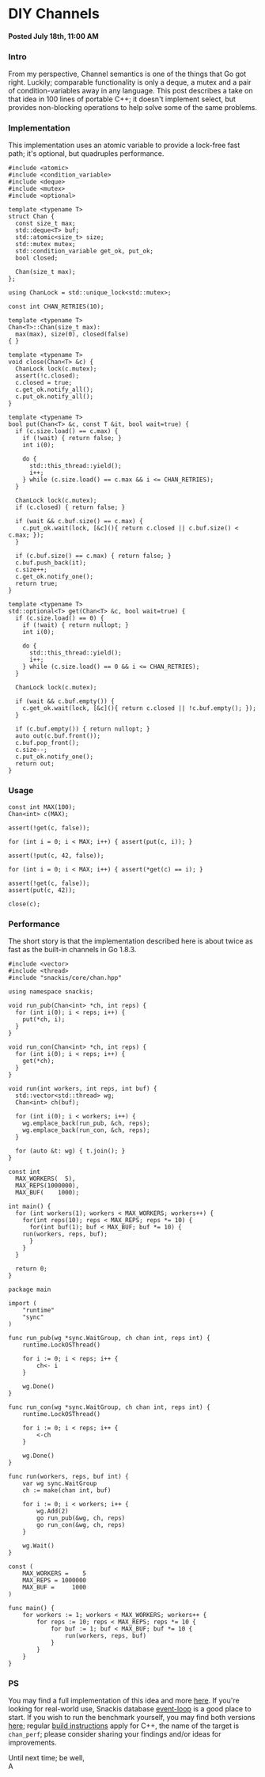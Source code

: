 # DIY Channels
#### Posted July 18th, 11:00 AM

### Intro
From my perspective, Channel semantics is one of the things that Go got right. Luckily; comparable functionality is only a deque, a mutex and a pair of condition-variables away in any language. This post describes a take on that idea in 100 lines of portable C++; it doesn't implement select, but provides non-blocking operations to help solve some of the same problems.

### Implementation
This implementation uses an atomic variable to provide a lock-free fast path; it's optional, but quadruples performance.

```
#include <atomic>
#include <condition_variable>
#include <deque>
#include <mutex>
#include <optional>

template <typename T>
struct Chan {
  const size_t max;
  std::deque<T> buf;
  std::atomic<size_t> size;
  std::mutex mutex;
  std::condition_variable get_ok, put_ok;
  bool closed;

  Chan(size_t max);
};

using ChanLock = std::unique_lock<std::mutex>;

const int CHAN_RETRIES(10);

template <typename T>
Chan<T>::Chan(size_t max):
  max(max), size(0), closed(false)
{ }

template <typename T>
void close(Chan<T> &c) {    
  ChanLock lock(c.mutex);
  assert(!c.closed);
  c.closed = true;
  c.get_ok.notify_all();
  c.put_ok.notify_all();
}

template <typename T>
bool put(Chan<T> &c, const T &it, bool wait=true) {
  if (c.size.load() == c.max) {
    if (!wait) { return false; }
    int i(0);
    
    do {
      std::this_thread::yield();
      i++;
    } while (c.size.load() == c.max && i <= CHAN_RETRIES);
  }

  ChanLock lock(c.mutex);
  if (c.closed) { return false; }
  
  if (wait && c.buf.size() == c.max) {
    c.put_ok.wait(lock, [&c](){ return c.closed || c.buf.size() < c.max; });
  }

  if (c.buf.size() == c.max) { return false; }
  c.buf.push_back(it);
  c.size++;
  c.get_ok.notify_one();
  return true;
}

template <typename T>
std::optional<T> get(Chan<T> &c, bool wait=true) {
  if (c.size.load() == 0) {
    if (!wait) { return nullopt; }
    int i(0);
    
    do {
      std::this_thread::yield(); 
      i++;
    } while (c.size.load() == 0 && i <= CHAN_RETRIES);
  }

  ChanLock lock(c.mutex);
    
  if (wait && c.buf.empty()) {
    c.get_ok.wait(lock, [&c](){ return c.closed || !c.buf.empty(); });
  }
    
  if (c.buf.empty()) { return nullopt; }
  auto out(c.buf.front());
  c.buf.pop_front();
  c.size--;
  c.put_ok.notify_one();
  return out;
}
```

### Usage

```
const int MAX(100);
Chan<int> c(MAX);

assert(!get(c, false));

for (int i = 0; i < MAX; i++) { assert(put(c, i)); }

assert(!put(c, 42, false));

for (int i = 0; i < MAX; i++) { assert(*get(c) == i); }

assert(!get(c, false));
assert(put(c, 42));

close(c);
```

### Performance
The short story is that the implementation described here is about twice as fast as the built-in channels in Go 1.8.3.

```
#include <vector>
#include <thread>
#include "snackis/core/chan.hpp"

using namespace snackis;

void run_pub(Chan<int> *ch, int reps) {
  for (int i(0); i < reps; i++) {
    put(*ch, i);
  }
}

void run_con(Chan<int> *ch, int reps) {
  for (int i(0); i < reps; i++) {
    get(*ch);
  }
}

void run(int workers, int reps, int buf) {
  std::vector<std::thread> wg;
  Chan<int> ch(buf);

  for (int i(0); i < workers; i++) {
    wg.emplace_back(run_pub, &ch, reps);
    wg.emplace_back(run_con, &ch, reps);
  }

  for (auto &t: wg) { t.join(); }
}

const int
  MAX_WORKERS(  5),
  MAX_REPS(1000000),
  MAX_BUF(    1000);

int main() {
  for (int workers(1); workers < MAX_WORKERS; workers++) {
    for(int reps(10); reps < MAX_REPS; reps *= 10) {
      for(int buf(1); buf < MAX_BUF; buf *= 10) {
	run(workers, reps, buf);
      }
    }
  }

  return 0;
}
```

```
package main

import (
	"runtime"
	"sync"
)

func run_pub(wg *sync.WaitGroup, ch chan int, reps int) {
	runtime.LockOSThread()
	
	for i := 0; i < reps; i++ {
		ch<- i
	}
	
	wg.Done()
}

func run_con(wg *sync.WaitGroup, ch chan int, reps int) {
	runtime.LockOSThread()

	for i := 0; i < reps; i++ {
		<-ch
	}
	
	wg.Done()
}

func run(workers, reps, buf int) {
	var wg sync.WaitGroup
	ch := make(chan int, buf)
	
	for i := 0; i < workers; i++ {
		wg.Add(2)
		go run_pub(&wg, ch, reps)
		go run_con(&wg, ch, reps)
	}

	wg.Wait()
}

const (
	MAX_WORKERS =    5
	MAX_REPS = 1000000
	MAX_BUF =     1000
)

func main() {
	for workers := 1; workers < MAX_WORKERS; workers++ {
		for reps := 10; reps < MAX_REPS; reps *= 10 {
			for buf := 1; buf < MAX_BUF; buf *= 10 {
				run(workers, reps, buf)
			}
		}
	}
}
```

### PS
You may find a full implementation of this idea and more [here](https://github.com/andreas-gone-wild/snackis). If you're looking for real-world use, Snackis database [event-loop](https://github.com/andreas-gone-wild/snackis/blob/master/src/snackis/db/proc.cpp) is a good place to start. If you wish to run the benchmark yourself, you may find both versions [here](https://github.com/andreas-gone-wild/snackis/tree/master/src); regular [build instructions](https://github.com/andreas-gone-wild/snackis#building) apply for C++, the name of the target is ```chan_perf```; please consider sharing your findings and/or ideas for improvements.

Until next time; be well,<br/>
A